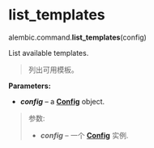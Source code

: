 # list_templates

alembic.command.**list_templates**(config)

[Config]: ../zh/08_03_configuration.md

List available templates.

> 列出可用模板。

**Parameters:**

* ***config*** – a **[Config]** object.

> 参数:
>
> * ***config*** – 一个 **[Config]** 实例.

